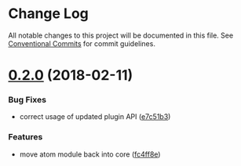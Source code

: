 # Change Log

All notable changes to this project will be documented in this file.
See [Conventional Commits](https://conventionalcommits.org) for commit guidelines.

<a name="0.2.0"></a>

# [0.2.0](https://github.com/ChristianMurphy/selective/compare/v0.1.2...v0.2.0) (2018-02-11)

### Bug Fixes

* correct usage of updated plugin API ([e7c51b3](https://github.com/ChristianMurphy/selective/commit/e7c51b3))

### Features

* move atom module back into core ([fc4ff8e](https://github.com/ChristianMurphy/selective/commit/fc4ff8e))
